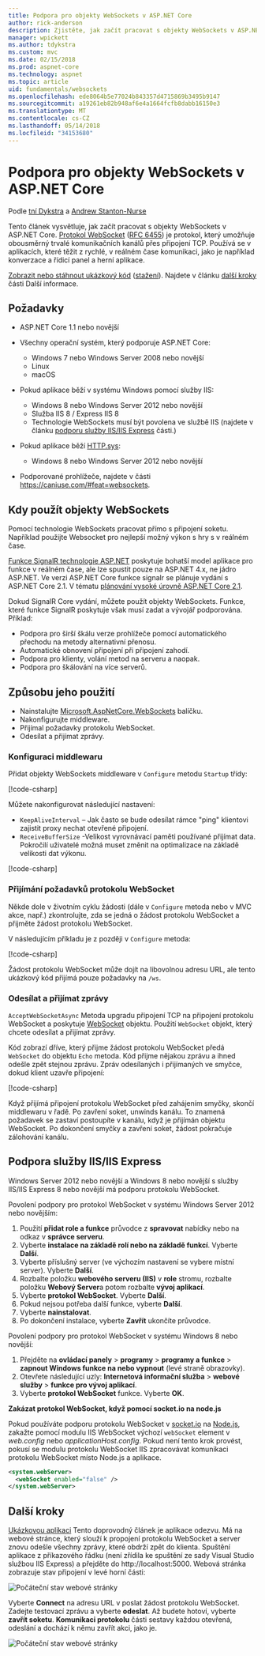```yaml
---
title: Podpora pro objekty WebSockets v ASP.NET Core
author: rick-anderson
description: Zjistěte, jak začít pracovat s objekty WebSockets v ASP.NET Core.
manager: wpickett
ms.author: tdykstra
ms.custom: mvc
ms.date: 02/15/2018
ms.prod: aspnet-core
ms.technology: aspnet
ms.topic: article
uid: fundamentals/websockets
ms.openlocfilehash: ede8064b5e77024b843357d4715869b3495b9147
ms.sourcegitcommit: a19261eb82b948af6e4a1664fcfb8dabb16150e3
ms.translationtype: MT
ms.contentlocale: cs-CZ
ms.lasthandoff: 05/14/2018
ms.locfileid: "34153680"
---
```

# <a name="websockets-support-in-aspnet-core"></a>Podpora pro objekty WebSockets v ASP.NET Core

Podle [tní Dykstra](https://github.com/tdykstra) a [Andrew Stanton-Nurse](https://github.com/anurse)

Tento článek vysvětluje, jak začít pracovat s objekty WebSockets v ASP.NET Core. [Protokol WebSocket](https://wikipedia.org/wiki/WebSocket) ([RFC 6455](https://tools.ietf.org/html/rfc6455)) je protokol, který umožňuje obousměrný trvalé komunikačních kanálů přes připojení TCP. Používá se v aplikacích, které těžit z rychlé, v reálném čase komunikaci, jako je například konverzace a řídicí panel a herní aplikace.

[Zobrazit nebo stáhnout ukázkový kód](https://github.com/aspnet/Docs/tree/master/aspnetcore/fundamentals/websockets/sample) ([stažení](xref:tutorials/index#how-to-download-a-sample)). Najdete v článku [další kroky](#next-steps) části Další informace.

## <a name="prerequisites"></a>Požadavky

* ASP.NET Core 1.1 nebo novější
* Všechny operační systém, který podporuje ASP.NET Core:
  
  * Windows 7 nebo Windows Server 2008 nebo novější
  * Linux
  * macOS
  
* Pokud aplikace běží v systému Windows pomocí služby IIS:

  * Windows 8 nebo Windows Server 2012 nebo novější
  * Služba IIS 8 / Express IIS 8
  * Technologie WebSockets musí být povolena ve službě IIS (najdete v článku [podporu služby IIS/IIS Express](#iisiis-express-support) části.)
  
* Pokud aplikace běží [HTTP.sys](xref:fundamentals/servers/httpsys):

  * Windows 8 nebo Windows Server 2012 nebo novější

* Podporované prohlížeče, najdete v části https://caniuse.com/#feat=websockets.

## <a name="when-to-use-websockets"></a>Kdy použít objekty WebSockets

Pomocí technologie WebSockets pracovat přímo s připojení soketu. Například použijte Websocket pro nejlepší možný výkon s hry s v reálném čase.

[Funkce SignalR technologie ASP.NET](/aspnet/signalr/overview/getting-started/introduction-to-signalr) poskytuje bohatší model aplikace pro funkce v reálném čase, ale lze spustit pouze na ASP.NET 4.x, ne jádro ASP.NET. Ve verzi ASP.NET Core funkce signalr se plánuje vydání s ASP.NET Core 2.1. V tématu [plánování vysoké úrovně ASP.NET Core 2.1](https://github.com/aspnet/Announcements/issues/288).

Dokud SignalR Core vydání, můžete použít objekty WebSockets. Funkce, které funkce SignalR poskytuje však musí zadat a vývojář podporována. Příklad:

* Podpora pro širší škálu verze prohlížeče pomocí automatického přechodu na metody alternativní přenosu.
* Automatické obnovení připojení při připojení zahodí.
* Podpora pro klienty, volání metod na serveru a naopak.
* Podpora pro škálování na více serverů.

## <a name="how-to-use-it"></a>Způsobu jeho použití

* Nainstalujte [Microsoft.AspNetCore.WebSockets](https://www.nuget.org/packages/Microsoft.AspNetCore.WebSockets/) balíčku.
* Nakonfigurujte middleware.
* Přijímal požadavky protokolu WebSocket.
* Odesílat a přijímat zprávy.

### <a name="configure-the-middleware"></a>Konfiguraci middlewaru

Přidat objekty WebSockets middleware v `Configure` metodu `Startup` třídy:

[!code-csharp[](websockets/sample/Startup.cs?name=UseWebSockets)]

Můžete nakonfigurovat následující nastavení:

* `KeepAliveInterval` – Jak často se bude odesílat rámce "ping" klientovi zajistit proxy nechat otevřené připojení.
* `ReceiveBufferSize` -Velikost vyrovnávací paměti používané přijímat data. Pokročilí uživatelé možná muset změnit na optimalizace na základě velikosti dat výkonu.

[!code-csharp[](websockets/sample/Startup.cs?name=UseWebSocketsOptions)]

### <a name="accept-websocket-requests"></a>Přijímání požadavků protokolu WebSocket

Někde dole v životním cyklu žádosti (dále v `Configure` metoda nebo v MVC akce, např.) zkontrolujte, zda se jedná o žádost protokolu WebSocket a přijměte žádost protokolu WebSocket.

V následujícím příkladu je z později v `Configure` metoda:

[!code-csharp[](websockets/sample/Startup.cs?name=AcceptWebSocket&highlight=7)]

Žádost protokolu WebSocket může dojít na libovolnou adresu URL, ale tento ukázkový kód přijímá pouze požadavky na `/ws`.

### <a name="send-and-receive-messages"></a>Odesílat a přijímat zprávy

`AcceptWebSocketAsync` Metoda upgradu připojení TCP na připojení protokolu WebSocket a poskytuje [WebSocket](/dotnet/core/api/system.net.websockets.websocket) objektu. Použití `WebSocket` objekt, který chcete odesílat a přijímat zprávy.

Kód zobrazí dříve, který přijme žádost protokolu WebSocket předá `WebSocket` do objektu `Echo` metoda. Kód přijme nějakou zprávu a ihned odešle zpět stejnou zprávu. Zpráv odesílaných i přijímaných ve smyčce, dokud klient uzavře připojení:

[!code-csharp[](websockets/sample/Startup.cs?name=Echo)]

Když přijímá připojení protokolu WebSocket před zahájením smyčky, skončí middlewaru v řadě. Po zavření soket, unwinds kanálu. To znamená požadavek se zastaví postoupíte v kanálu, když je přijímán objektu WebSocket. Po dokončení smyčky a zavření soket, žádost pokračuje zálohování kanálu.

## <a name="iisiis-express-support"></a>Podpora služby IIS/IIS Express

Windows Server 2012 nebo novější a Windows 8 nebo novější s služby IIS/IIS Express 8 nebo novější má podporu protokolu WebSocket.

Povolení podpory pro protokol WebSocket v systému Windows Server 2012 nebo novějším:

1. Použití **přidat role a funkce** průvodce z **spravovat** nabídky nebo na odkaz v **správce serveru**.
1. Vyberte **instalace na základě rolí nebo na základě funkcí**. Vyberte **Další**.
1. Vyberte příslušný server (ve výchozím nastavení se vybere místní server). Vyberte **Další**.
1. Rozbalte položku **webového serveru (IIS)** v **role** stromu, rozbalte položku **Webový Server**a potom rozbalte **vývoj aplikací**.
1. Vyberte **protokol WebSocket**. Vyberte **Další**.
1. Pokud nejsou potřeba další funkce, vyberte **Další**.
1. Vyberte **nainstalovat**.
1. Po dokončení instalace, vyberte **Zavřít** ukončíte průvodce.

Povolení podpory pro protokol WebSocket v systému Windows 8 nebo novější:

1. Přejděte na **ovládací panely** > **programy** > **programy a funkce** > **zapnout Windows funkce na nebo vypnout** (levé straně obrazovky).
1. Otevřete následující uzly: **Internetová informační služba** > **webové služby** > **funkce pro vývoj aplikací**.
1. Vyberte **protokol WebSocket** funkce. Vyberte **OK**.

**Zakázat protokol WebSocket, když pomocí socket.io na node.js**

Pokud používáte podporu protokolu WebSocket v [socket.io](https://socket.io/) na [Node.js](https://nodejs.org/), zakažte pomocí modulu IIS WebSocket výchozí `webSocket` element v *web.config* nebo *applicationHost.config*. Pokud není tento krok provést, pokusí se modulu protokolu WebSocket IIS zpracovávat komunikaci protokolu WebSocket místo Node.js a aplikace.

```xml
<system.webServer>
  <webSocket enabled="false" />
</system.webServer>
```

## <a name="next-steps"></a>Další kroky

[Ukázkovou aplikaci](https://github.com/aspnet/Docs/tree/master/aspnetcore/fundamentals/websockets/sample) Tento doprovodný článek je aplikace odezvu. Má na webové stránce, který slouží k propojení protokolu WebSocket a server znovu odešle všechny zprávy, které obdrží zpět do klienta. Spuštění aplikace z příkazového řádku (není zřídila ke spuštění ze sady Visual Studio službou IIS Express) a přejděte do http://localhost:5000. Webová stránka zobrazuje stav připojení v levé horní části:

![Počáteční stav webové stránky](websockets/_static/start.png)

Vyberte **Connect** na adresu URL v poslat žádost protokolu WebSocket. Zadejte testovací zprávu a vyberte **odeslat**. Až budete hotoví, vyberte **zavřít soketu**. **Komunikaci protokolu** části sestavy každou otevřená, odeslání a dochází k němu zavřít akci, jako je.

![Počáteční stav webové stránky](websockets/_static/end.png)
